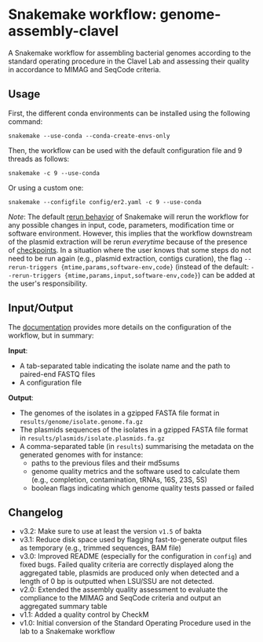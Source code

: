 # Snakemake workflow: genome-assembly-clavel

A Snakemake workflow for assembling bacterial genomes according to the standard operating procedure in the Clavel Lab and assessing their quality in accordance to MIMAG and SeqCode criteria.

## Usage

First, the different conda environments can be installed using the following command:

    snakemake --use-conda --conda-create-envs-only

Then, the workflow can be used with the default configuration file and 9 threads as follows:

    snakemake -c 9 --use-conda

Or using a custom one:

    snakemake --configfile config/er2.yaml -c 9 --use-conda

*Note*: The default [rerun behavior](https://github.com/snakemake/snakemake/issues/1694) of Snakemake will rerun the workflow for any possible changes in input, code, parameters, modification time or software environment. However, this implies that the workflow downstream of the plasmid extraction will be rerun *everytime* because of the presence of [checkpoints](https://snakemake.readthedocs.io/en/stable/snakefiles/rules.html#data-dependent-conditional-execution). In a situation where the user knows that some steps do not need to be run again (e.g., plasmid extraction, contigs curation), the flag `--rerun-triggers {mtime,params,software-env,code}` (instead of the default: `--rerun-triggers {mtime,params,input,software-env,code}`) can be added at the user's responsibility.

## Input/Output

The [documentation](config/README.md) provides more details on the configuration of the workflow, but in summary:

**Input**:

* A tab-separated table indicating the isolate name and the path to paired-end FASTQ files
* A configuration file

**Output**:

* The genomes of the isolates in a gzipped FASTA file format in `results/genome/isolate.genome.fa.gz`
* The plasmids sequences of the isolates in a gzipped FASTA file format in `results/plasmids/isolate.plasmids.fa.gz`
* A comma-separated table (in `results`) summarising the metadata on the generated genomes with for instance:
    - paths to the previous files and their md5sums
    - genome quality metrics and the software used to calculate them (e.g., completion, contamination, tRNAs, 16S, 23S, 5S)
    - boolean flags indicating which genome quality tests passed or failed

## Changelog

* v3.2: Make sure to use at least the version `v1.5` of bakta
* v3.1: Reduce disk space used by flagging fast-to-generate output files as temporary (e.g., trimmed sequences, BAM file)
* v3.0: Improved README (especially for the configuration in `config`) and fixed bugs. Failed quality criteria are correctly displayed along the aggregated table, plasmids are produced only when detected and a length of 0 bp is outputted when LSU/SSU are not detected.
* v2.0: Extended the assembly quality assessment to evaluate the compliance to the MIMAG and SeqCode criteria and output an aggregated summary table
* v1.1: Added a quality control by CheckM
* v1.0: Initial conversion of the Standard Operating Procedure used in the lab to a Snakemake workflow

